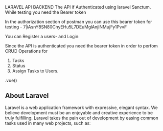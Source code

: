 LARAVEL API BACKEND
The API if Authenticated using laravel Sanctum. 
While testing you need the Bearer token

In the authorization section of postman you can use this bearer token for testing - 7|iAsnY8SN80ChyEHu5L7DEuMglAnjINMujFy1PvvF

You can Register a users- and Login

Since the API is authenticated you need the bearer token in order to perfom CRUD Operations for 

1. Tasks
2. Status
3. Assign Tasks to Users. 

.vue()


## About Laravel

Laravel is a web application framework with expressive, elegant syntax. We believe development must be an enjoyable and creative experience to be truly fulfilling. Laravel takes the pain out of development by easing common tasks used in many web projects, such as:

